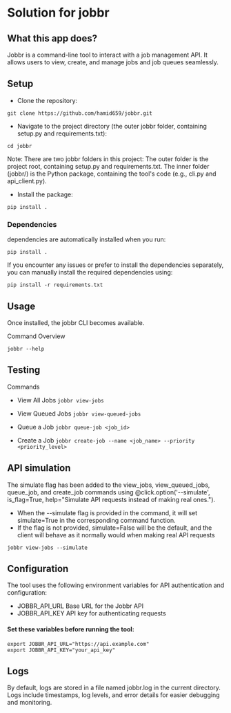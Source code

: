 # Solution for jobbr

## What this app does?
Jobbr is a command-line tool to interact with a job management API. It allows users to view, create, and manage jobs and job queues seamlessly.

## Setup

- Clone the repository:
``` 
git clone https://github.com/hamid659/jobbr.git
```

- Navigate to the project directory (the outer jobbr folder, containing setup.py and requirements.txt):
```
cd jobbr
```
Note: There are two jobbr folders in this project:
The outer folder is the project root, containing setup.py and requirements.txt.
The inner folder (jobbr/) is the Python package, containing the tool's code (e.g., cli.py and api_client.py).


- Install the package:
```
pip install .
```



### Dependencies
dependencies are automatically installed when you run:
``` 
pip install .  
```

If you encounter any issues or prefer to install the dependencies separately, you can manually install the required dependencies using:
```
pip install -r requirements.txt
```


## Usage
Once installed, the jobbr CLI becomes available.

Command Overview
```
jobbr --help
```


## Testing
Commands

- View All Jobs
``` jobbr view-jobs ```

- View Queued Jobs
``` jobbr view-queued-jobs ```

- Queue a Job
``` jobbr queue-job <job_id> ```

- Create a Job
``` jobbr create-job --name <job_name> --priority <priority_level> ```

## API simulation
The simulate flag has been added to the view_jobs, view_queued_jobs, queue_job, and create_job commands using @click.option('--simulate', is_flag=True, help="Simulate API requests instead of making real ones.").

- When the --simulate flag is provided in the command, it will set simulate=True in the corresponding command function.
- If the flag is not provided, simulate=False will be the default, and the client will behave as it normally would when making real API requests

``` 
jobbr view-jobs --simulate 
```

## Configuration
The tool uses the following environment variables for API authentication and configuration:

- JOBBR_API_URL	    Base URL for the Jobbr API
- JOBBR_API_KEY	    API key for authenticating requests

#### Set these variables before running the tool:

```
export JOBBR_API_URL="https://api.example.com"
export JOBBR_API_KEY="your_api_key"
```



## Logs 

By default, logs are stored in a file named jobbr.log in the current directory. Logs include timestamps, log levels, and error details for easier debugging and monitoring.

